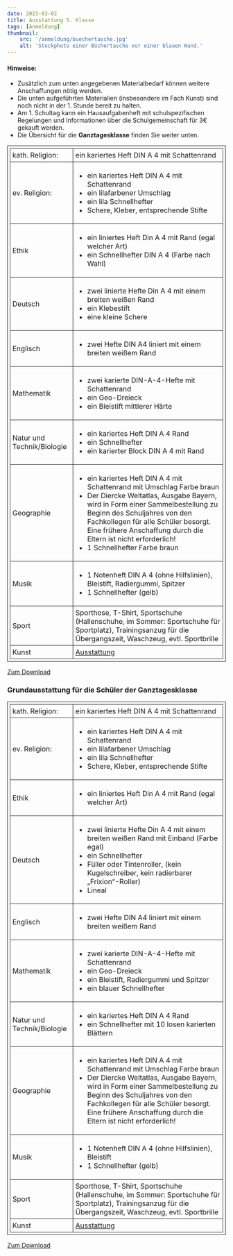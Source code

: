```yaml
---
date: 2023-03-02
title: Ausstattung 5. Klasse
tags: [Anmeldung]
thumbnail: 
    src: '/anmeldung/buechertasche.jpg'
    alt: 'Stockphoto einer Büchertasche vor einer blauen Wand.'
---
```

<style>
table, th, td {
  border: 1px solid;
  padding: 5px;
  margin-bottom:15px;
}
</style>

#### Hinweise:

- Zusätzlich zum unten angegebenen Materialbedarf können weitere Anschaffungen nötig werden.
- Die unten aufgeführten Materialien (insbesondere im Fach Kunst) sind noch nicht in der 1. Stunde bereit zu halten.
- Am 1. Schultag kann ein Hausaufgabenheft mit schulspezifischen Regelungen und Informationen über die Schulgemeinschaft für 3€ gekauft werden.
- Die Übersicht für die **Ganztagesklasse** finden Sie weiter unten. 

<table>
    <tr>
        <td>kath. Religion:</td>
        <td>ein kariertes Heft DIN A 4 mit Schattenrand</td>
    </tr>
    <tr>
        <td>ev. Religion:</td>
        <td>
            <ul>
                <li>ein kariertes Heft DIN A 4 mit Schattenrand</li>
                <li>ein lilafarbener Umschlag</li>
                <li>ein lila Schnellhefter</li>
                <li>Schere, Kleber, entsprechende Stifte</li>
            </ul>
        </td>
    </tr>
    <tr>
        <td>Ethik</td>
        <td>
            <ul>
                <li>ein liniertes Heft Din A 4 mit Rand (egal welcher Art)</li>
                <li>ein Schnellhefter DIN A 4 (Farbe nach Wahl)</li>
            </ul>
        </td>
    </tr>
    <tr>
        <td>Deutsch</td>
        <td>
            <ul>
                <li>zwei linierte Hefte Din A 4 mit einem breiten weißen Rand </li>
                <li>ein Klebestift</li>
                <li>eine kleine Schere</li>
            </ul>
        </td>
    </tr>
    <tr>
        <td>Englisch</td>
        <td>
            <ul>
                <li>zwei Hefte DIN A4 liniert mit einem breiten weißem Rand</li>
            </ul>
        </td>
    </tr>
    <tr>
        <td>Mathematik</td>
        <td>
            <ul>
                <li>zwei karierte DIN-A-4-Hefte mit Schattenrand</li>
                <li>ein Geo-Dreieck</li>
                <li>ein Bleistift mittlerer Härte</li>
            </ul>
        </td>
    </tr>
    <tr>
        <td>Natur und Technik/Biologie</td>
        <td>
            <ul>
                <li>ein kariertes Heft DIN A 4 Rand
                </li>
                <li>ein Schnellhefter</li>
                <li>ein karierter Block DIN A 4 mit Rand</li>
            </ul>
        </td>
    </tr>
    <tr>
        <td>Geographie</td>
        <td>
            <ul>
                <li>ein kariertes Heft DIN A 4 mit Schattenrand mit Umschlag Farbe braun
                </li>
                <li>Der Diercke Weltatlas, Ausgabe Bayern, wird in Form einer Sammelbestellung zu Beginn des Schuljahres von den Fachkollegen für alle Schüler besorgt. Eine frühere Anschaffung durch die Eltern ist nicht erforderlich!</li>
                <li>1 Schnellhefter Farbe braun</li>
            </ul>
        </td>
    </tr>
    <tr>
        <td>Musik</td>
        <td>
            <ul>
                <li>1 Notenheft DIN A 4 (ohne Hilfslinien), Bleistift, Radiergummi, Spitzer</li>
                <li>1 Schnellhefter (gelb)</li>
            </ul>
        </td>
    </tr>
    <tr>
        <td>Sport</td>
        <td>Sporthose, T-Shirt, Sportschuhe (Hallenschuhe, im Sommer: Sportschuhe für Sportplatz), Trainingsanzug für die Übergangszeit, Waschzeug, evtl. Sportbrille
        </td>
    </tr>
    <tr>
        <td>Kunst</td>
        <td><a href="/documents/anmeldung/ausstattung_kunst.pdf" target="_blank">Ausstattung</a></td>
    </tr>
</table>

<a href="/documents/anmeldung/Ausstattung_Regel.pdf" target = "_blank">Zum Download</a>

### Grundausstattung für die Schüler der Ganztagesklasse

<table>
    <tr>
        <td>kath. Religion:</td>
        <td>ein kariertes Heft DIN A 4 mit Schattenrand</td>
    </tr>
    <tr>
        <td>ev. Religion:</td>
        <td>
            <ul>
                <li>ein kariertes Heft DIN A 4 mit Schattenrand</li>
                <li>ein lilafarbener Umschlag</li>
                <li>ein lila Schnellhefter</li>
                <li>Schere, Kleber, entsprechende Stifte</li>
            </ul>
        </td>
    </tr>
    <tr>
        <td>Ethik</td>
        <td>
            <ul>
                <li>ein liniertes Heft Din A 4 mit Rand (egal welcher Art)</li>
            </ul>
        </td>
    </tr>
    <tr>
        <td>Deutsch</td>
        <td>
            <ul>
                <li>zwei linierte Hefte Din A 4 mit einem breiten weißen Rand mit Einband (Farbe egal) </li>
                <li>ein Schnellhefter</li>
                <li>Füller oder Tintenroller, (kein Kugelschreiber, kein radierbarer „Frixion“-Roller)</li>
                <li>Lineal</li>
            </ul>
        </td>
    </tr>
    <tr>
        <td>Englisch</td>
        <td>
            <ul>
                <li>zwei Hefte DIN A4 liniert mit einem breiten weißem Rand</li>
            </ul>
        </td>
    </tr>
    <tr>
        <td>Mathematik</td>
        <td>
            <ul>
                <li>zwei karierte DIN-A-4-Hefte mit Schattenrand</li>
                <li>ein Geo-Dreieck</li>
                <li>ein Bleistift, Radiergummi und Spitzer</li>
                <li>ein blauer Schnellhefter</li>
            </ul>
        </td>
    </tr>
    <tr>
        <td>Natur und Technik/Biologie</td>
        <td>
            <ul>
                <li>ein kariertes Heft DIN A 4 Rand
                </li>
                <li>ein Schnellhefter mit 10 losen karierten Blättern</li>
            </ul>
        </td>
    </tr>
    <tr>
        <td>Geographie</td>
        <td>
            <ul>
                <li>ein kariertes Heft DIN A 4 mit Schattenrand mit Umschlag Farbe braun
                </li>
                <li>Der Diercke Weltatlas, Ausgabe Bayern, wird in Form einer Sammelbestellung zu Beginn des Schuljahres von den Fachkollegen für alle Schüler besorgt. Eine frühere Anschaffung durch die Eltern ist nicht erforderlich!
                </li>
            </ul>
        </td>
    </tr>
    <tr>
        <td>Musik</td>
        <td>
            <ul>
                <li>1 Notenheft DIN A 4 (ohne Hilfslinien), Bleistift</li>
                <li>1 Schnellhefter (gelb)</li>
            </ul>
        </td>
    </tr>
    <tr>
        <td>Sport</td>
        <td>Sporthose, T-Shirt, Sportschuhe (Hallenschuhe, im Sommer: Sportschuhe für Sportplatz), Trainingsanzug für die Übergangszeit, Waschzeug, evtl. Sportbrille
        </td>
    </tr>
    <tr>
        <td>Kunst</td>
        <td><a href="/documents/anmeldung/ausstattung_kunst.pdf" target = "_blank">Ausstattung</a></td>
    </tr>
</table>

<a href="/documents/anmeldung/Ausstattung_Ganz.pdf" target = "_blank">Zum Download</a>
